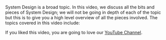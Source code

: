System Design is a broad topic. In this video, we discuss all the bits and pieces of System Design; we will not be going
in depth of each of the topic but this is to give you a high level overview of all the pieces involved. The topics
covered in this video include:

<PremiumBlock
    title='Premium Video' 
    description='This content is available only for the paid members.' 
/>

If you liked this video, you are going to love our [YouTube Channel](https://youtube.com/theroadmap?sub_confirmation=1).
